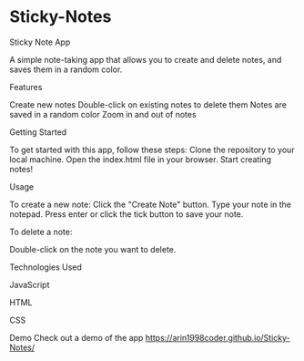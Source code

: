 # Sticky-Notes

Sticky Note App

A simple note-taking app that allows you to create and delete notes, and saves them in a random color.

Features

Create new notes
Double-click on existing notes to delete them
Notes are saved in a random color
Zoom in and out of notes

Getting Started

To get started with this app, follow these steps:
Clone the repository to your local machine.
Open the index.html file in your browser.
Start creating notes!

Usage

To create a new note:
Click the "Create Note" button.
Type your note in the notepad.
Press enter or click the tick button to save your note.

To delete a note:

Double-click on the note you want to delete.

Technologies Used

JavaScript

HTML

CSS

Demo
Check out a demo of the app https://arin1998coder.github.io/Sticky-Notes/

